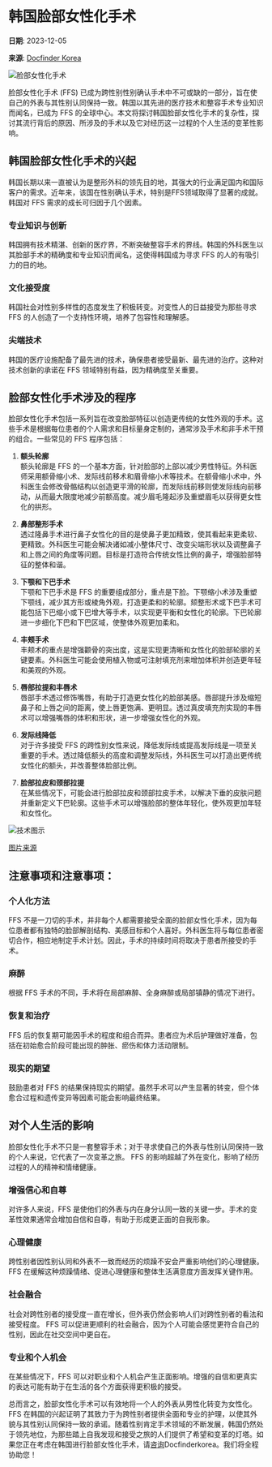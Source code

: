 # 韩国脸部女性化手术

**日期**: 2023-12-05

**来源**: [Docfinder Korea](https://docfinderkorea.com)

![脸部女性化手术](https://docfinderkorea.com/uploads/editor/2023/12/050853_656f0f22cf0ba.jpg)

脸部女性化手术 (FFS) 已成为跨性别性别确认手术中不可或缺的一部分，旨在使自己的外表与其性别认同保持一致。韩国以其先进的医疗技术和整容手术专业知识而闻名，已成为 FFS 的全球中心。本文将探讨韩国脸部女性化手术的复杂性，探讨其流行背后的原因、所涉及的手术以及它对经历这一过程的个人生活的变革性影响。

## 韩国脸部女性化手术的兴起

韩国长期以来一直被认为是整形外科的领先目的地，其强大的行业满足国内和国际客户的需求。近年来，该国在性别确认手术，特别是FFS领域取得了显著的成就。韩国对 FFS 需求的成长可归因于几个因素。

### 专业知识与创新

韩国拥有技术精湛、创新的医疗界，不断突破整容手术的界线。韩国的外科医生以其脸部手术的精确度和专业知识而闻名，这使得韩国成为寻求 FFS 的人的有吸引力的目的地。

### 文化接受度

韩国社会对性别多样性的态度发生了积极转变。对变性人的日益接受为那些寻求 FFS 的人创造了一个支持性环境，培养了包容性和理解感。

### 尖端技术

韩国的医疗设施配备了最先进的技术，确保患者接受最新、最先进的治疗。这种对技术创新的承诺在 FFS 领域特别有益，因为精确度至关重要。

## 脸部女性化手术涉及的程序 

脸部女性化手术包括一系列旨在改变脸部特征以创造更传统的女性外观的手术。这些手术是根据每位患者的个人需求和目标量身定制的，通常涉及手术和非手术干预的组合。一些常见的 FFS 程序包括：

1. **额头轮廓**  
   额头轮廓是 FFS 的一个基本方面，针对脸部的上部以减少男性特征。外科医师采用额骨缩小术、发际线前移术和眉骨缩小术等技术。在额骨缩小术中，外科医生会修改骨骼结构以创造更平滑的轮廓，而发际线前移则使发际线向前移动，从而最大限度地减少前额高度。减少眉毛隆起涉及重塑眉毛以获得更女性化的拱形。

2. **鼻部整形手术**  
   透过隆鼻手术进行鼻子女性化的目的是使鼻子更加精致，使其看起来更柔软、更精致。外科医生可能会解决诸如减小整体尺寸、改变尖端形状以及调整鼻子和上唇之间的角度等问题。目标是打造符合传统女性比例的鼻子，增强脸部特征的整体和谐。

3. **下颚和下巴手术**  
   下颚和下巴手术是 FFS 的重要组成部分，重点是下脸。下颚缩小术涉及重塑下颚线，减少其方形或棱角外观，打造更柔和的轮廓。颏整形术或下巴手术可能包括下巴缩小或下巴增大等手术，以实现更平衡和女性化的轮廓。下巴轮廓进一步细化下巴和下巴区域，使整体外观更加柔和。

4. **丰颊手术**  
   丰颊术的重点是增强颧骨的突出度，这是实现更清晰和女性化的脸部轮廓的关键要素。外科医生可能会使用植入物或可注射填充剂来增加体积并创造更年轻和美观的外观。

5. **唇部拉提和丰唇术**  
   唇部手术透过修饰嘴唇，有助于打造更女性化的脸部美感。唇部提升涉及缩短鼻子和上唇之间的距离，使上唇更饱满、更明显。透过真皮填充剂实现的丰唇术可以增强嘴唇的体积和形状，进一步增强女性化的外观。

6. **发际线降低**  
   对于许多接受 FFS 的跨性别女性来说，降低发际线或提高发际线是一项至关重要的手术。透过降低额头的高度和调整发际线，外科医生可以打造出更传统女性化的额头，并改善整体脸部比例。

7. **脸部拉皮和颈部拉提**  
   在某些情况下，可能会进行脸部拉皮和颈部拉皮手术，以解决下垂的皮肤问题并重新定义下巴轮廓。这些手术可以增强脸部的整体年轻化，使外观更加年轻和女性化。

![技术图示](https://docfinderkorea.com/uploads/editor/2023/12/050853_656f0f34071c0.png)

[图片来源](https://my.clevelandclinic.org/health/treatments/21574-facial-feminization-surgery)

## 注意事项和注意事项：

### 个人化方法

FFS 不是一刀切的手术，并非每个人都需要接受全面的脸部女性化手术，因为每位患者都有独特的脸部解剖结构、美感目标和个人喜好。外科医生将与每位患者密切合作，相应地制定手术计划。因此，手术的持续时间将取决于患者所接受的手术。

### 麻醉

根据 FFS 手术的不同，手术将在局部麻醉、全身麻醉或局部镇静的情况下进行。

### 恢复和治疗

FFS 后的恢复期可能因手术的程度和组合而异。患者应为术后护理做好准备，包括在初始愈合阶段可能出现的肿胀、瘀伤和体力活动限制。

### 现实的期望

鼓励患者对 FFS 的结果保持现实的期望。虽然手术可以产生显著的转变，但个体愈合过程和遗传变异等因素可能会影响最终结果。

## 对个人生活的影响

脸部女性化手术不只是一套整容手术；对于寻求使自己的外表与性别认同保持一致的个人来说，它代表了一次变革之旅。 FFS 的影响超越了外在变化，影响了经历过程的人的精神和情绪健康。

### 增强信心和自尊

对许多人来说，FFS 是使他们的外表与内在身分认同一致的关键一步。手术的变革性效果通常会增加自信和自尊，有助于形成更正面的自我形象。

### 心理健康

跨性别者因性别认同和外表不一致而经历的烦躁不安会严重影响他们的心理健康。 FFS 在缓解这种烦躁情绪、促进心理健康和整体生活满意度方面发挥关键作用。

### 社会融合 

社会对跨性别者的接受度一直在增长，但外表仍然会影响人们对跨性别者的看法和接受程度。 FFS 可以促进更顺利的社会融合，因为个人可能会感觉更符合自己的性别，因此在社交空间中更自在。

### 专业和个人机会

在某些情况下，FFS 可以对职业和个人机会产生正面影响。增强的自信和更真实的表达可能有助于在生活的各个方面获得更积极的接受。

总而言之，脸部女性化手术可以有效地将一个人的外表从男性化转变为女性化。 FFS 在韩国的兴起证明了其致力于为跨性别者提供全面和专业的护理，以使其外貌与其性别认同保持一致的承诺。随着性别肯定手术领域的不断发展，韩国仍然处于领先地位，为那些踏上自我发现和接受之旅的人们提供了希望和变革的灯塔。如果您正在考虑在韩国进行脸部女性化手术，请[咨询](https://docfinderkorea.com/cn/free-service/online-consultation/index.php)Docfinderkorea。我们将全程协助您！